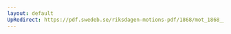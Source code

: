 ```yaml
---
layout: default
UpRedirect: https://pdf.swedeb.se/riksdagen-motions-pdf/1868/mot_1868__ak__00268/mot_1868__ak__00268_002.pdf
---
```


